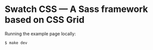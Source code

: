 # Swatch CSS — A Sass framework based on CSS Grid

Running the example page locally:

```bash
$ make dev
```